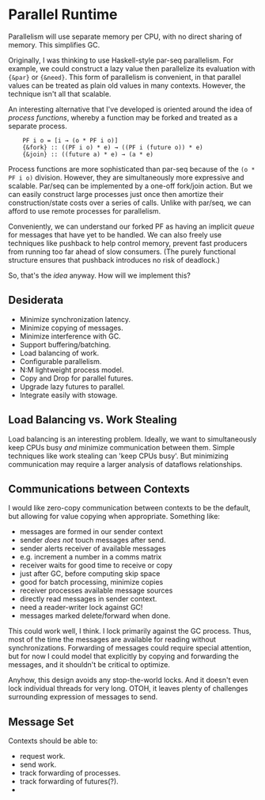 # Parallel Runtime

Parallelism will use separate memory per CPU, with no direct sharing of memory. This simplifies GC. 

Originally, I was thinking to use Haskell-style par-seq parallelism. For example, we could construct a lazy value then parallelize its evaluation with `{&par}` or `{&need}`. This form of parallelism is convenient, in that parallel values can be treated as plain old values in many contexts. However, the technique isn't all that scalable.

An interesting alternative that I've developed is oriented around the idea of *process functions*, whereby a function may be forked and treated as a separate process.

        PF i o = [i → (o * PF i o)]
        {&fork} :: ((PF i o) * e) → ((PF i (future o)) * e)
        {&join} :: ((future a) * e) → (a * e)

Process functions are more sophisticated than par-seq because of the `(o * PF i o)` division. However, they are simultaneously more expressive and scalable. Par/seq can be implemented by a one-off fork/join action. But we can easily construct large processes just once then amortize their construction/state costs over a series of calls. Unlike with par/seq, we can afford to use remote processes for parallelism.

Conveniently, we can understand our forked PF as having an implicit *queue* for messages that have yet to be handled. We can also freely use techniques like pushback to help control memory, prevent fast producers from running too far ahead of slow consumers. (The purely functional structure ensures that pushback introduces no risk of deadlock.)

So, that's the *idea* anyway. How will we implement this?

## Desiderata

* Minimize synchronization latency.
* Minimize copying of messages.
* Minimize interference with GC.
* Support buffering/batching.
* Load balancing of work. 
* Configurable parallelism.
* N:M lightweight process model.
* Copy and Drop for parallel futures.
* Upgrade lazy futures to parallel.
* Integrate easily with stowage.

## Load Balancing vs. Work Stealing

Load balancing is an interesting problem. Ideally, we want to simultaneously keep CPUs busy *and* minimize communication between them. Simple techniques like work stealing can 'keep CPUs busy'. But minimizing communication may require a larger analysis of dataflows relationships.

## Communications between Contexts

I would like zero-copy communication between contexts to be the default, but allowing for value copying when appropriate. Something like:

* messages are formed in our sender context
 * sender *does not* touch messages after send.
* sender alerts receiver of available messages
 * e.g. increment a number in a comms matrix
* receiver waits for good time to receive or copy
 * just after GC, before computing skip space
  * good for batch processing, minimize copies
* receiver processes available message sources
 * directly read messages in sender context.
 * need a reader-writer lock against GC!
 * messages marked delete/forward when done.

This could work well, I think. I lock primarily against the GC process. Thus, most of the time the messages are available for reading without synchronizations. Forwarding of messages could require special attention, but for now I could model that explicitly by copying and forwarding the messages, and it shouldn't be critical to optimize. 

Anyhow, this design avoids any stop-the-world locks. And it doesn't even lock individual threads for very long. OTOH, it leaves plenty of challenges surrounding expression of messages to send.

## Message Set

Contexts should be able to:

* request work.
* send work.
* track forwarding of processes.
* track forwarding of futures(?). 
* 

